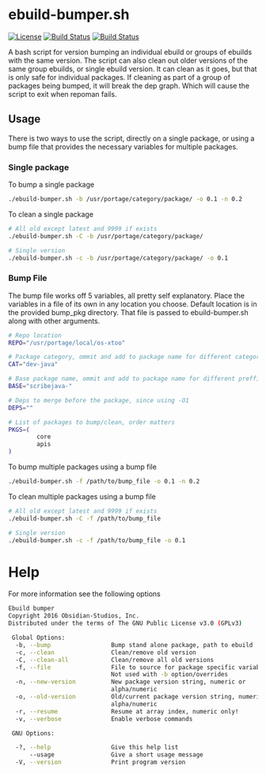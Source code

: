 # ebuild-bumper.sh
[![License](https://img.shields.io/badge/license-GPLv3-9977bb.svg?style=plastic)](https://github.com/Obsidian-StudiosInc/ebuild-bumper/blob/master/LICENSE)
[![Build Status](https://img.shields.io/travis/Obsidian-StudiosInc/ebuild-bumper/master.svg?colorA=9977bb&style=plastic)](https://travis-ci.org/Obsidian-StudiosInc/ebuild-bumper)
[![Build Status](https://img.shields.io/shippable/5840e5d7e2ab4d0f0058b4b3/master.svg?colorA=9977bb&style=plastic)](https://app.shippable.com/projects/5840e5d7e2ab4d0f0058b4b3/)

A bash script for version bumping an individual ebuild or groups of 
ebuilds with the same version. The script can also clean out older 
versions of the same group ebuilds, or single ebuild version. It can 
clean as it goes, but that is only safe for individual packages. If 
cleaning as part of a group of packages being bumped, it will break the 
dep graph. Which will cause the script to exit when repoman fails.

## Usage
There is two ways to use the script, directly on a single package, or 
using a bump file that provides the necessary variables for multiple 
packages.

### Single package
To bump a single package
```bash
./ebuild-bumper.sh -b /usr/portage/category/package/ -o 0.1 -n 0.2
```

To clean a single package
```bash
# All old except latest and 9999 if exists
./ebuild-bumper.sh -C -b /usr/portage/category/package/

# Single version
./ebuild-bumper.sh -c -b /usr/portage/category/package/ -o 0.1

```

### Bump File
The bump file works off 5 variables, all pretty self explanatory. Place 
the variables in a file of its own in any location you choose. Default 
location is in the provided bump_pkg directory. That file is passed to 
ebuild-bumper.sh along with other arguments.

```bash
# Repo location
REPO="/usr/portage/local/os-xtoo"

# Package category, ommit and add to package name for different categories
CAT="dev-java"

# Base package name, ommit and add to package name for different preffixes
BASE="scribejava-"

# Deps to merge before the package, since using -O1
DEPS=""

# List of packages to bump/clean, order matters
PKGS=(
        core
        apis
)
```

To bump multiple packages using a bump file
```bash
./ebuild-bumper.sh -f /path/to/bump_file -o 0.1 -n 0.2
```

To clean multiple packages using a bump file 
```bash
# All old except latest and 9999 if exists
./ebuild-bumper.sh -C -f /path/to/bump_file

# Single version
./ebuild-bumper.sh -c -f /path/to/bump_file -o 0.1

```

# Help
For more information see the following options

```bash
Ebuild bumper
Copyright 2016 Obsidian-Studios, Inc.
Distributed under the terms of The GNU Public License v3.0 (GPLv3)

 Global Options:
  -b, --bump                 Bump stand alone package, path to ebuild
  -c, --clean                Clean/remove old version
  -C, --clean-all            Clean/remove all old versions
  -f, --file                 File to source for package specific variables
                             Not used with -b option/overrides
  -n, --new-version          New package version string, numeric or
                             alpha/numeric
  -o, --old-version          Old/current package version string, numeric or
                             alpha/numeric
  -r, --resume               Resume at array index, numeric only!
  -v, --verbose              Enable verbose commands

 GNU Options:

  -?, --help                 Give this help list
      --usage                Give a short usage message
  -V, --version              Print program version
```

